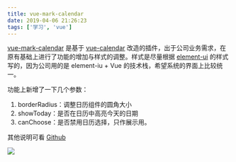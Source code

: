 ```yaml
---
title: vue-mark-calendar
date: 2019-04-06 21:26:23
tags: ['学习', 'vue']
---
```


[vue-mark-calendar](<https://github.com/Tit1e/vue-mark-calendar>) 是基于 [vue-calendar](<https://github.com/zwhGithub/vue-calendar>) 改造的插件，出于公司业务需求，在原有基础上进行了功能的增加与样式的调整。样式是尽量根据 [element-ui](<http://element-cn.eleme.io/#/zh-CN/component/installation>) 的样式写的，因为公司用的是 element-iu + Vue 的技术栈，希望系统的界面上比较统一。

功能上新增了一下几个参数：

1. borderRadius：调整日历组件的圆角大小
2. showToday：是否在日历中高亮今天的日期
3. canChoose：是否禁用日历选择，只作展示用。

其他说明可看 [Github](<https://github.com/Tit1e/vue-mark-calendar>)

![](https://personal-1251959693.cos.ap-chengdu.myqcloud.com/2019-04-05-084559.png)